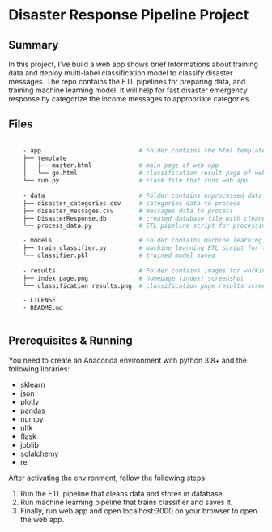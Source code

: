 # Disaster Response Pipeline Project
## Summary
In this project, I've build a web app shows brief Informations about training data and deploy multi-label classification model to classify disaster messages. The repo contains the ETL pipelines for preparing data, and training machine learning model. It will help for fast disaster emergency response by categorize the income messages to appropriate categories.

## Files

```bash
    
    - app                           # Folder contains the html templates and flask python file to run the web app.
    ├── template                    
    │   ├── master.html             # main page of web app              
    │   └── go.html                 # classification result page of web app
    └── run.py                      # Flask file that runs web app
    
    - data                          # Folder contains unprocessed data files and ETL pipeline scipt.
    ├── disaster_categories.csv     # categories data to process 
    ├── disaster_messages.csv       # messages data to process
    ├── DisasterResponse.db         # created database file with cleaned dataset
    └── process_data.py             # ETL pipeline script for processing the data

    - models                        # Folder contains machine learning pipeline and trained model file.
    ├── train_classifier.py         # machine learning ETL script for the model
    └── classifier.pkl              # trained model saved
   
    - results                       # Folder contains images for working web app.
    ├── index page.png              # homepage (index) screenshot
    └── classification results.png  # classification page results screenshot

    - LICENSE
    - README.md
    
```



## Prerequisites & Running
You need to create an Anaconda environment with python 3.8+ and the following libraries:
- sklearn
- json
- plotly
- pandas 
- numpy
- nltk 
- flask
- joblib
- sqlalchemy 
- re

After activating the environment, follow the following steps:
1. Run the ETL pipeline that cleans data and stores in database.
2. Run machine learning pipeline that trains classifier and saves it.
3. Finally, run web app and open localhost:3000 on your browser to open the web app. 




